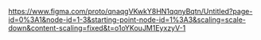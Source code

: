 https://www.figma.com/proto/qnaqgVKwkY8HN1qqnyBqtn/Untitled?page-id=0%3A1&node-id=1-3&starting-point-node-id=1%3A3&scaling=scale-down&content-scaling=fixed&t=o1oYKouJM1EyxzyV-1